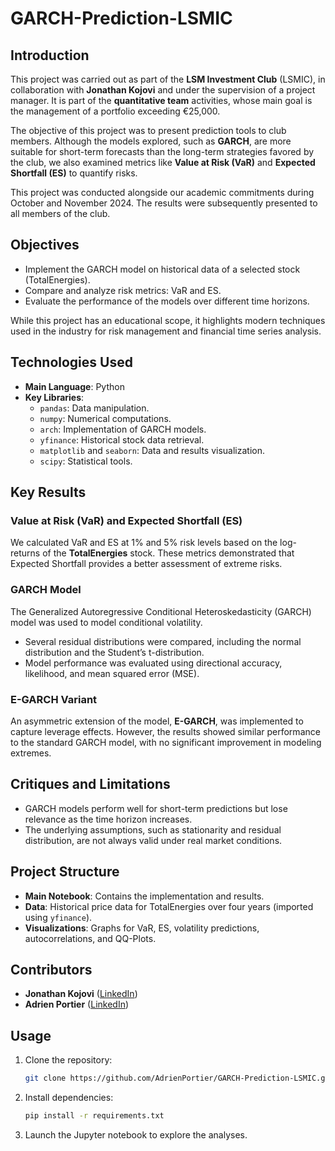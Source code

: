 # GARCH-Prediction-LSMIC

## Introduction
This project was carried out as part of the **LSM Investment Club** (LSMIC), in collaboration with **Jonathan Kojovi** and under the supervision of a project manager. It is part of the **quantitative team** activities, whose main goal is the management of a portfolio exceeding €25,000.

The objective of this project was to present prediction tools to club members. Although the models explored, such as **GARCH**, are more suitable for short-term forecasts than the long-term strategies favored by the club, we also examined metrics like **Value at Risk (VaR)** and **Expected Shortfall (ES)** to quantify risks.

This project was conducted alongside our academic commitments during October and November 2024. The results were subsequently presented to all members of the club.

## Objectives
- Implement the GARCH model on historical data of a selected stock (TotalEnergies).
- Compare and analyze risk metrics: VaR and ES.
- Evaluate the performance of the models over different time horizons.

While this project has an educational scope, it highlights modern techniques used in the industry for risk management and financial time series analysis.

## Technologies Used
- **Main Language**: Python
- **Key Libraries**:
  - `pandas`: Data manipulation.
  - `numpy`: Numerical computations.
  - `arch`: Implementation of GARCH models.
  - `yfinance`: Historical stock data retrieval.
  - `matplotlib` and `seaborn`: Data and results visualization.
  - `scipy`: Statistical tools.

## Key Results
### Value at Risk (VaR) and Expected Shortfall (ES)
We calculated VaR and ES at 1% and 5% risk levels based on the log-returns of the **TotalEnergies** stock. These metrics demonstrated that Expected Shortfall provides a better assessment of extreme risks.

### GARCH Model
The Generalized Autoregressive Conditional Heteroskedasticity (GARCH) model was used to model conditional volatility.
- Several residual distributions were compared, including the normal distribution and the Student’s t-distribution.
- Model performance was evaluated using directional accuracy, likelihood, and mean squared error (MSE).

### E-GARCH Variant
An asymmetric extension of the model, **E-GARCH**, was implemented to capture leverage effects. However, the results showed similar performance to the standard GARCH model, with no significant improvement in modeling extremes.

## Critiques and Limitations
- GARCH models perform well for short-term predictions but lose relevance as the time horizon increases.
- The underlying assumptions, such as stationarity and residual distribution, are not always valid under real market conditions.

## Project Structure
- **Main Notebook**: Contains the implementation and results.
- **Data**: Historical price data for TotalEnergies over four years (imported using `yfinance`).
- **Visualizations**: Graphs for VaR, ES, volatility predictions, autocorrelations, and QQ-Plots.

## Contributors
- **Jonathan Kojovi** ([LinkedIn](https://www.linkedin.com/in/jonathan-kojovi-b3a4a221a/?originalSubdomain=be))
- **Adrien Portier** ([LinkedIn](https://www.linkedin.com/in/adrien-portier/))

## Usage
1. Clone the repository:
   ```bash
   git clone https://github.com/AdrienPortier/GARCH-Prediction-LSMIC.git
   ```
2. Install dependencies:
   ```bash
   pip install -r requirements.txt
   ```
3. Launch the Jupyter notebook to explore the analyses.

